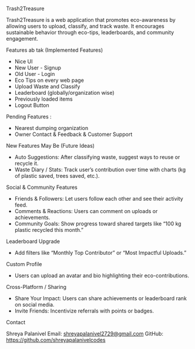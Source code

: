 Trash2Treasure

Trash2Treasure is a web application that promotes eco-awareness by allowing users to upload, classify, and track waste. It encourages sustainable behavior through eco-tips, leaderboards, and community engagement.

Features ab tak (Implemented Features)

- Nice UI
- New User - Signup
- Old User - Login
- Eco Tips on every web page
- Upload Waste and Classify
- Leaderboard (globally/organization wise)
- Previously loaded items
- Logout Button

Pending Features :

- Nearest dumping organization
- Owner Contact & Feedback & Customer Support

New Features May Be (Future Ideas)

- Auto Suggestions: After classifying waste, suggest ways to reuse or recycle it.
- Waste Diary / Stats: Track user’s contribution over time with charts (kg of plastic saved, trees saved, etc.).

Social & Community Features
- Friends & Followers: Let users follow each other and see their activity feed.
- Comments & Reactions: Users can comment on uploads or achievements.
- Community Goals: Show progress toward shared targets like “100 kg plastic recycled this month.”

Leaderboard Upgrade
- Add filters like “Monthly Top Contributor” or “Most Impactful Uploads.”

Custom Profile
- Users can upload an avatar and bio highlighting their eco-contributions.

Cross-Platform / Sharing
- Share Your Impact: Users can share achievements or leaderboard rank on social media.
- Invite Friends: Incentivize referrals with points or badges.

Contact

Shreya Palanivel
Email: shreyapalanivel2729@gmail.com
GitHub: https://github.com/shreyapalanivelcodes

